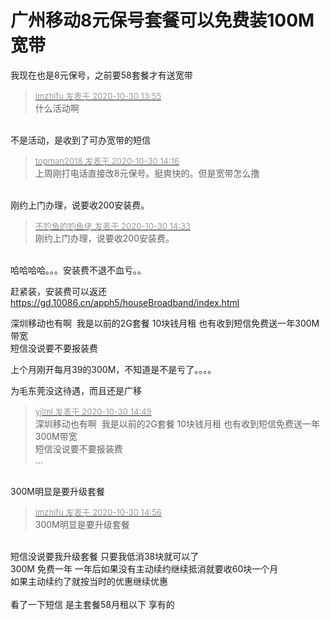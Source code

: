 # 广州移动8元保号套餐可以免费装100M宽带


我现在也是8元保号，之前要58套餐才有送宽带

<div class="quote"><blockquote><font size="2"><a href="https://www.hostloc.com/forum.php?mod=redirect&amp;goto=findpost&amp;pid=9374960&amp;ptid=760215" target="_blank"><font color="#999999">imzhifu 发表于 2020-10-30 13:55</font></a></font><br />
什么活动啊</blockquote></div><br />
不是活动，是收到了可办宽带的短信

<div class="quote"><blockquote><font size="2"><a href="https://www.hostloc.com/forum.php?mod=redirect&amp;goto=findpost&amp;pid=9375052&amp;ptid=760215" target="_blank"><font color="#999999">topman2018 发表于 2020-10-30 14:16</font></a></font><br />
上周刚打电话直接改8元保号。挺爽快的。但是宽带怎么撸</blockquote></div><br />
刚约上门办理，说要收200安装费。

<div class="quote"><blockquote><font size="2"><a href="https://www.hostloc.com/forum.php?mod=redirect&amp;goto=findpost&amp;pid=9375153&amp;ptid=760215" target="_blank"><font color="#999999">不钓鱼的钓鱼佬 发表于 2020-10-30 14:33</font></a></font><br />
刚约上门办理，说要收200安装费。</blockquote></div><br />
哈哈哈哈。。。安装费不退不血亏。。

赶紧装，安装费可以返还<br />
https://gd.10086.cn/apph5/houseBroadband/index.html 

深圳移动也有啊&nbsp;&nbsp;我是以前的2G套餐 10块钱月租 也有收到短信免费送一年300M带宽<br />
短信没说要不要报装费 <br />


上个月刚开每月39的300M，不知道是不是亏了。。。。

为毛东莞没这待遇，而且还是广移

<div class="quote"><blockquote><font size="2"><a href="https://www.hostloc.com/forum.php?mod=redirect&amp;goto=findpost&amp;pid=9375245&amp;ptid=760215" target="_blank"><font color="#999999">yjlml 发表于 2020-10-30 14:49</font></a></font><br />
深圳移动也有啊&nbsp;&nbsp;我是以前的2G套餐 10块钱月租 也有收到短信免费送一年300M带宽<br />
短信没说要不要报装费 <br />
 ...</blockquote></div><br />
300M明显是要升级套餐

<div class="quote"><blockquote><font size="2"><a href="https://www.hostloc.com/forum.php?mod=redirect&amp;goto=findpost&amp;pid=9375293&amp;ptid=760215" target="_blank"><font color="#999999">imzhifu 发表于 2020-10-30 14:56</font></a></font><br />
300M明显是要升级套餐</blockquote></div><br />
短信没说要我升级套餐 只要我低消38块就可以了&nbsp;&nbsp;<br />
300M 免费一年 一年后如果没有主动续约继续抵消就要收60块一个月 <br />
如果主动续约了就按当时的优惠继续优惠 <br />
<br />
看了一下短信 是主套餐58月租以下 享有的 
